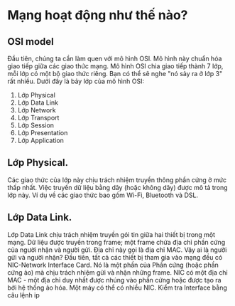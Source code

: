# Mạng hoạt động như thế nào?
## OSI model
Đầu tiên, chúng ta cần làm quen với mô hình OSI. Mô hình này chuẩn hóa giao tiếp giữa các giao thức mạng.
Mô hình OSI chia giao tiếp thành 7 lớp, mỗi lớp có một bộ giao thức riêng. Bạn có thể sẽ nghe "nó sảy ra ở lớp 3" rất nhiều. Dưới đây là bảy lớp của mô hình OSI:
  1. Lớp Physical
  2. Lớp Data Link
  3. Lớp Network
  4. Lớp Transport
  5. Lớp Session
  6. Lớp Presentation
  7. Lớp Application

## Lớp Physical.
Các giao thức của lớp này chịu trách nhiệm truyền thông phần cứng ở mức thấp nhất. Việc truyền dữ liệu bằng dây (hoặc không dây) được mô tả trong lớp này. Ví dụ về các giao thức bao gồm Wi-Fi, Bluetooth và DSL.
## Lớp Data Link.
Lớp Data Link chịu trách nhiệm truyền gói tin giữa hai thiết bị trong một mạng. Dữ liệu được truyền trong frame; một frame chứa địa chỉ phần cứng của người nhận và người gửi. Địa chỉ này gọi là  địa chỉ MAC.
Vậy ai là người gửi và người nhận?
Đầu tiên, tất cả các thiết bị tham gia vào mạng đều có NIC-Network Interface Card. Nó là một phần của Phần cứng (hoặc phần cứng ảo) mà chịu trách nhiệm gửi và nhận những frame. NIC có một địa chỉ MAC - một địa chỉ duy nhất được nhúng vào phần cứng hoặc được tạo ra bởi hệ thống ảo hóa.
Một máy có thể có nhiều NIC. Kiểm tra Interface bằng câu lệnh ip
```bash

```
